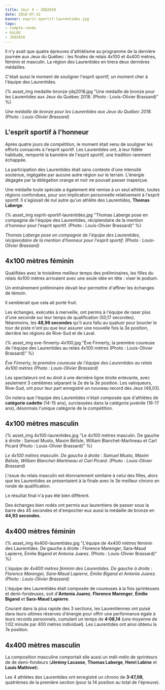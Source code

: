 ```yaml
---
title: Jour 4 – JDQ2018
date: 2018-07-31
banner: esprit-sportif-laurentides.jpg
tags:
- compte-rendu
- GoLAU
- JDQ2018
---
```


Il n'y avait que quatre épreuves d'athlétisme au programme de la dernière journée aux Jeux du Québec : les finales de relais 4x100 et 4x400 mètres, féminin et masculin. La région des Laurentides en tirera deux dernières médailles.

C'était aussi le moment de souligner l'esprit sportif, un moment cher à l'équipe des Laurentides.

{% asset_img medaille-bronze-jdq2018.jpg "Une médaille de bronze pour les Laurentides aux Jeux du Québec 2018. (Photo : Louis-Olivier Brassard)" %}

_Une médaille de bronze pour les Laurentides aux Jeux du Québec 2018. (Photo : Louis-Olivier Brassard)_

## L'esprit sportif à l'honneur

Après quatre jours de compétition, le moment était venu de souligner les efforts consacrés à l'esprit sportif. Les Laurentides ont, à leur fidèle habitude, remporté la bannière de l'esprit sportif, une tradition rarement échappée.

La participation des Laurentides était sans conteste d'une intensité soutenue, ingégalée par aucune autre région sur le terrain. L'énergie dégagée par la délégation orange et noir ne pouvait passer inaperçue.

Une médaille toute spéciale a également été remise à un seul athlète, toutes régions confondues, pour son implication personnelle relativement à l'esprit sportif. Il s'agissait de nul autre qu'un athlète des Laurentides, **Thomas Laberge**.

{% asset_img esprit-sportif-laurentides.jpg "Thomas Laberge pose en compagnie de l'équipe des Laurentides, récipiendaire de la mention d'honneur pour l'esprit sportif. (Photo : Louis-Olivier Brassard)" %}

_Thomas Laberge pose en compagnie de l'équipe des Laurentides, récipiendaire de la mention d'honneur pour l'esprit sportif. (Photo : Louis-Olivier Brassard)_

## 4x100 mètres féminin

Qualifiées avec le troisième meilleur temps des préliminaires, les filles du relais 4x100 mètres arrivaient avec une seule idée en tête : viser le podium.

Un entraînement préliminaire devait leur permettre d'affiner les échanges de témoin.

Il semblerait que cela ait porté fruit.

Les échanges, exécutés à merveille, ont permis à l'équipe de raser plus d'une seconde sur leur temps de qualification (50,17 secondes). Néanmoins, les **48,96 secondes** qu'il aura fallu au quatuor pour boucler le tour de piste n'ont pu que leur assurer une nouvelle fois la 3e position, derrière les régions de Rive-Sud et de Laval.

{% asset_img eve-finnerty-4x100.jpg "Ève Finnerty, la première coureuse de l'équipe des Laurentides au relais 4x100 mètres (Photo : Louis-Olivier Brassard)" %}

_Ève Finnerty, la première coureuse de l'équipe des Laurentides au relais 4x100 mètres (Photo : Louis-Olivier Brassard)_

Les spectateurs ont eu droit à une dernière ligne droite enlevante, avec seulement 3 centièmes séparant la 2e de la 3e position. Les vainqueurs, Rive-Sud, ont pour leur part enregistré un nouveau record des Jeux (48,03).

On notera que l'équipe des Laurentides n'était composée que d'athlètes de **catégorie cadette** (14-15 ans), surclassées dans la catégorie juvénile (16-17 ans), désormais l'unique catégorie de la compétition.

## 4x100 mètres masculin

{% asset_img 4x100-laurentides.jpg "Le 4x100 mètres masculin. De gauche à droite : Samuel Musto, Maxim Bélisle, William Blanchet-Martineau et Carl Picard (Photo : Louis-Olivier Brassard)" %}

_Le 4x100 mètres masculin. De gauche à droite : Samuel Musto, Maxim Bélisle, William Blanchet-Martineau et Carl Picard. (Photo : Louis-Olivier Brassard)_

L'issue du relais masculin est étonnamment similaire à celui des filles, alors que les Laurentides se présentaient à la finale avec le 3e meilleur chrono en ronde de qualification.

Le résultat final n'a pas été bien différent.

Des échanges bien rodés ont permis aux laurentiens de passer sous la barre des 45 secondes et d'empocher eux aussi la médaille de bronze en **44,93 secondes**.

## 4x400 mètres féminin

{% asset_img 4x400-laurentides.jpg "L'équipe de 4x400 mètres féminin des Laurentides. De gauche à droite : Florence Marenger, Sara-Maud Lapierre, Émilie Bigand et Antonia Juarez. (Photo : Louis-Olivier Brassard)" %}

_L'équipe de 4x400 mètres féminin des Laurentides. De gauche à droite : Florence Marenger, Sara-Maud Lapierre, Émilie Bigand et Antonia Juarez. (Photo : Louis-Olivier Brassard)_

L'équipe des Laurentides était composée de coureuses à la fois sprinteuses et demi-fondeuses, soit d'**Antonia Juarez**, **Florence Marenger**, **Émilie Bigand** et **Sara-Maud Lapierre**.

Courant dans la plus rapide des 3 sections, les Laurentiennes ont puisé dans leurs ultimes réserves d'énergie pour offrir une performance égale à leurs records personnels, cumulant un temps de **4:08,14** (une moyenne de 1:02 minute par 400 mètres individuel). Les Laurentides ont ainsi obtenu la 7e position.

## 4x400 mètres masculin

La composition masculine comportait elle aussi un méli-mélo de sprinteurs de de demi-fondeurs (**Jérémy Lacasse**, **Thomas Laberge**, **Henri Labine** et **Louis Mathivet**).

Les 4 athlètes des Laurentides ont enregistré un chrono de **3:47,08**, quatrièmes de la première section (pour la 14 position au total de l'épreuve).

